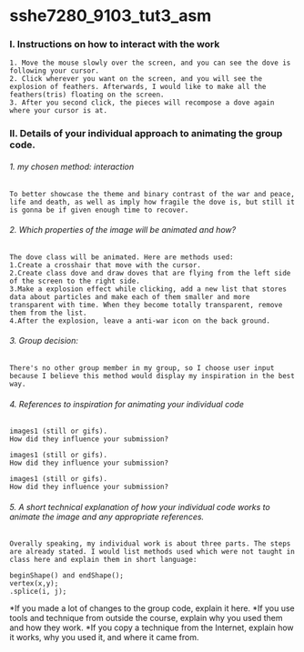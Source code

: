 # sshe7280_9103_tut3_asm

### I. Instructions on how to interact with the work
    1. Move the mouse slowly over the screen, and you can see the dove is following your cursor. 
    2. Click wherever you want on the screen, and you will see the explosion of feathers. Afterwards, I would like to make all the feathers(tris) floating on the screen.
    3. After you second click, the pieces will recompose a dove again where your cursor is at.

### II. Details of your individual approach to animating the group code.
###### 1. my chosen method: interaction
    To better showcase the theme and binary contrast of the war and peace, life and death, as well as imply how fragile the dove is, but still it is gonna be if given enough time to recover.

###### 2. Which properties of the image will be animated and how?
    The dove class will be animated. Here are methods used:
    1.Create a crosshair that move with the cursor.
    2.Create class dove and draw doves that are flying from the left side of the screen to the right side.
    3.Make a explosion effect while clicking, add a new list that stores data about particles and make each of them smaller and more transparent with time. When they become totally transparent, remove them from the list.
    4.After the explosion, leave a anti-war icon on the back ground.

###### 3. Group decision:
    There's no other group member in my group, so I choose user input because I believe this method would display my inspiration in the best way.
###### 4. References to inspiration for animating your individual code
    images1 (still or gifs). 
    How did they influence your submission?

    images1 (still or gifs). 
    How did they influence your submission?

    images1 (still or gifs). 
    How did they influence your submission?

###### 5. A short technical explanation of how your individual code works to animate the image and any appropriate references.
    Overally speaking, my individual work is about three parts. The steps are already stated. I would list methods used which were not taught in class here and explain them in short language:
    
    beginShape() and endShape();
    vertex(x,y);
    .splice(i, j);
    
    







*If you made a lot of changes to the group code, explain it here.
*If you use tools and technique from outside the course, explain why you used them and how they work.
*If you copy a technique from the Internet, explain how it works, why you used it, and where it came from.